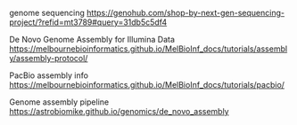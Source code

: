 genome sequencing
https://genohub.com/shop-by-next-gen-sequencing-project/?refid=mt3789#query=31db5c5df4

De Novo Genome Assembly for Illumina Data
https://melbournebioinformatics.github.io/MelBioInf_docs/tutorials/assembly/assembly-protocol/

PacBio assembly info
https://melbournebioinformatics.github.io/MelBioInf_docs/tutorials/pacbio/

Genome assembly pipeline
https://astrobiomike.github.io/genomics/de_novo_assembly


